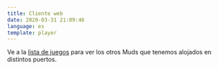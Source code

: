 ```yaml
---
title: Cliente web
date: 2020-03-31 21:09:46
language: es
template: player
---
```


Ve a la [lista de juegos](/games/) para ver los otros Muds que tenemos alojados en distintos puertos.

